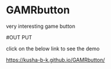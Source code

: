 # GAMRbutton

very interesting game button 

#OUT PUT 

click on the below link to see the demo

https://kusha-b-k.github.io/GAMRbutton/

